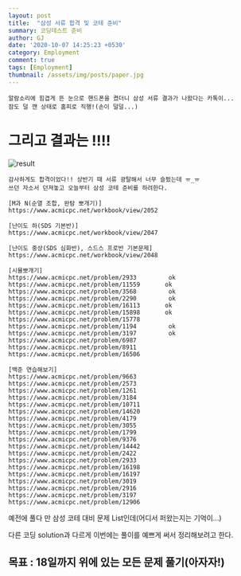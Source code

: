 ```yaml
---
layout: post
title:  "삼성 서류 합격 및 코테 준비"
summary: 코딩테스트 준비
author: GJ
date: '2020-10-07 14:25:23 +0530'
category: Employment
comment: true
tags: [Employment]
thumbnail: /assets/img/posts/paper.jpg
---
```


    알람소리에 힘겹게 뜬 눈으로 핸드폰을 켰더니 삼성 서류 결과가 나왔다는 카톡이...
    잠도 덜 깬 상태로 홈피로 직행!(손이 덜덜...)
#   그리고 결과는 !!!!

![result](https://drive.google.com/uc?export=view&id=1OVaZH7xUxh3YmubbE43FJfP4gPAO0cMF)

    감사하게도 합격이었다!! 상반기 때 서류 광탈해서 너무 슬펐는데 ㅠ_ㅠ
    쓰던 자소서 던져놓고 오늘부터 삼성 코테 준비를 하려한다.


```
[M과 N(순열 조합, 완탐 뽀개기)]
https://www.acmicpc.net/workbook/view/2052

[난이도 하(SDS 기본반)]
https://www.acmicpc.net/workbook/view/2047

[난이도 중상(SDS 심화반), 스드스 프로반 기본문제]
https://www.acmicpc.net/workbook/view/2048

[시뮬뽀개기]
https://www.acmicpc.net/problem/2933         ok
https://www.acmicpc.net/problem/11559       ok
https://www.acmicpc.net/problem/3568         ok
https://www.acmicpc.net/problem/2290         ok
https://www.acmicpc.net/problem/16113       ok
https://www.acmicpc.net/problem/15898       ok
https://www.acmicpc.net/problem/15778
https://www.acmicpc.net/problem/1194         ok
https://www.acmicpc.net/problem/3197         ok
https://www.acmicpc.net/problem/6987
https://www.acmicpc.net/problem/8911
https://www.acmicpc.net/problem/16506

[백준 연습해보기]
https://www.acmicpc.net/problem/9663
https://www.acmicpc.net/problem/2573
https://www.acmicpc.net/problem/1261
https://www.acmicpc.net/problem/3184
https://www.acmicpc.net/problem/10711
https://www.acmicpc.net/problem/14620
https://www.acmicpc.net/problem/4179
https://www.acmicpc.net/problem/3055
https://www.acmicpc.net/problem/1799
https://www.acmicpc.net/problem/9376
https://www.acmicpc.net/problem/14442
https://www.acmicpc.net/problem/2422
https://www.acmicpc.net/problem/2933
https://www.acmicpc.net/problem/16198
https://www.acmicpc.net/problem/16197
https://www.acmicpc.net/problem/3019
https://www.acmicpc.net/problem/2916
https://www.acmicpc.net/problem/3197
https://www.acmicpc.net/problem/12906
```

예전에 풀다 만 삼성 코테 대비 문제 List인데(어디서 퍼왔는지는 기억이...)

다른 코딩 solution과 다르게 이번에는 풀이를 예쁘게 써서 정리해보려고 한다.

## 목표 : 18일까지 위에 있는 모든 문제 풀기(아자자!)
